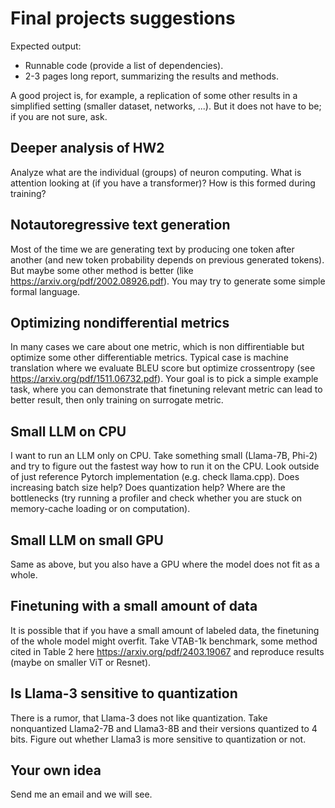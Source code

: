 # Final projects suggestions

Expected output:

* Runnable code (provide a list of dependencies).
* 2-3 pages long report, summarizing the results and methods.

A good project is, for example, a replication of some other results in a simplified setting (smaller dataset, networks, ...).
But it does not have to be; if you are not sure, ask.

## Deeper analysis of HW2

Analyze what are the individual (groups) of neuron computing. What is attention looking at (if you have a transformer)?
How is this formed during training? 

## Notautoregressive text generation

Most of the time we are generating text by producing one token after another (and new token probability depends on previous generated tokens). But maybe some other method is better (like <https://arxiv.org/pdf/2002.08926.pdf>).
You may try to generate some simple formal language.

## Optimizing nondifferential metrics

In many cases we care about one metric, which is non diffirentiable but optimize some other differentiable metrics. Typical case is machine translation where we evaluate BLEU score but optimize crossentropy (see <https://arxiv.org/pdf/1511.06732.pdf>).
Your goal is to pick a simple example task, where you can demonstrate that finetuning relevant metric can lead to better result, then only training on surrogate metric.

## Small LLM on CPU

I want to run an LLM only on CPU. Take something small (Llama-7B, Phi-2) and try to figure out the fastest way how to run it on the CPU.
Look outside of just reference Pytorch implementation (e.g. check llama.cpp). Does increasing batch size help?
Does quantization help? Where are the bottlenecks (try running a profiler and check whether you are stuck on memory-cache loading or on computation).

## Small LLM on small GPU

Same as above, but you also have a GPU where the model does not fit as a whole. 

## Finetuning with a small amount of data

It is possible that if you have a small amount of labeled data, the finetuning of the whole model might overfit.
Take VTAB-1k benchmark, some method cited in Table 2 here https://arxiv.org/pdf/2403.19067 and reproduce results (maybe on smaller ViT or Resnet).

## Is Llama-3 sensitive to quantization

There is a rumor, that Llama-3 does not like quantization.
Take nonquantized Llama2-7B and Llama3-8B and their versions quantized to 4 bits.
Figure out whether Llama3 is more sensitive to quantization or not.

## Your own idea

Send me an email and we will see.
